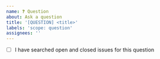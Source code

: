 ```yaml
---
name: ❓ Question
about: Ask a question
title: '[QUESTION] <title>'
labels: 'scope: question'
assignees: ''
---
```


- [ ] I have searched open and closed issues for this question

<!-- We also have a telegram channel which is also a great place to ask questions 
  t.me/fastvim 
-->
